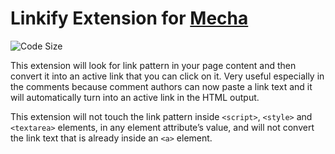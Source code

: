Linkify Extension for [Mecha](https://github.com/mecha-cms/mecha)
=================================================================

![Code Size](https://img.shields.io/github/languages/code-size/mecha-cms/x.linkify?color=%23444&style=for-the-badge)

This extension will look for link pattern in your page content and then convert it into an active link that you can click on it. Very useful especially in the comments because comment authors can now paste a link text and it will automatically turn into an active link in the HTML output.

This extension will not touch the link pattern inside `<script>`, `<style>` and `<textarea>` elements, in any element attribute&rsquo;s value, and will not convert the link text that is already inside an `<a>` element.